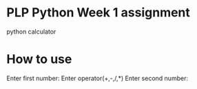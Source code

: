# PLP Python Week 1 assignment
python calculator
# How to use
Enter first number:
Enter operator(+,-,/,*)
Enter second number:

